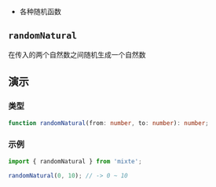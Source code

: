 - 各种随机函数

## `randomNatural`

在传入的两个自然数之间随机生成一个自然数

## 演示

<DemoCard>
  <RandomNatural />
</DemoCard>

### 类型

```ts
function randomNatural(from: number, to: number): number;
```

### 示例

```ts
import { randomNatural } from 'mixte';

randomNatural(0, 10); // -> 0 ~ 10
```

<script setup>
  import RandomNatural from './demo/randomNatural.vue'

</script>